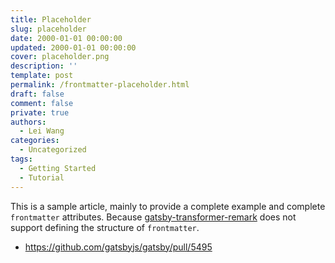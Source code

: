 ```yaml
---
title: Placeholder
slug: placeholder
date: 2000-01-01 00:00:00
updated: 2000-01-01 00:00:00
cover: placeholder.png
description: ''
template: post
permalink: /frontmatter-placeholder.html
draft: false
comment: false
private: true
authors:
  - Lei Wang
categories:
  - Uncategorized
tags:
  - Getting Started
  - Tutorial
---
```


This is a sample article, mainly to provide a complete example and complete `frontmatter` attributes. Because [gatsby-transformer-remark](https://www.gatsbyjs.org/packages/gatsby-transformer-remark/) does not support defining the structure of `frontmatter`.

- https://github.com/gatsbyjs/gatsby/pull/5495
